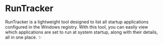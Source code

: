 # RunTracker
RunTracker is a lightweight tool designed to list all startup applications configured in the Windows registry. With this tool, you can easily view which applications are set to run at system startup, along with their details, all in one place. ✨

